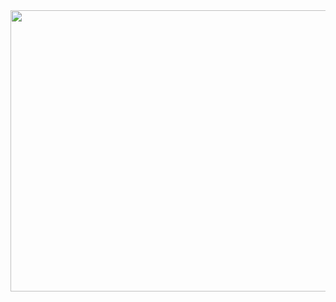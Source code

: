
<img src = "https://user-images.githubusercontent.com/63603383/184524367-51c55f69-af5c-4374-954c-4c63e8908708.png" width = "600" height = "450" />

